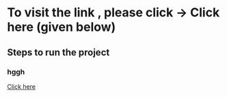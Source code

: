 # To visit the link , please click -> Click here (given below)
## Steps to run the project
### hggh
<a href="https://crypto-react-app0.netlify.app/">Click here</a>
